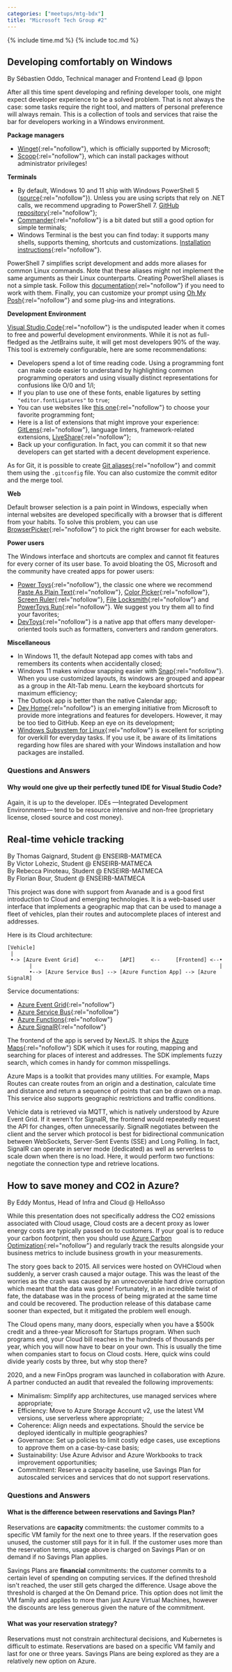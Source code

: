 ```yaml
---
categories: ["meetups/mtg-bdx"]
title: "Microsoft Tech Group #2"
---
```


{% include time.md %}
{% include toc.md %}

## Developing comfortably on Windows

By Sébastien Oddo, Technical manager and Frontend Lead @ Ippon  

After all this time spent developing and refining developer tools, one might expect developer experience to be a solved
problem. That is not always the case: some tasks require the right tool, and matters of personal preference will always
remain. This is a collection of tools and services that raise the bar for developers working in a Windows environment.

**Package managers**

- [Winget](https://github.com/microsoft/winget-cli){:rel="nofollow"}, which is officially supported by Microsoft;
- [Scoop](https://scoop.sh/){:rel="nofollow"}, which can install packages without administrator privileges!

**Terminals**

- By default, Windows 10 and 11 ship with Windows PowerShell 5 ([source](https://learn.microsoft.com/en-us/powershell/scripting/whats-new/migrating-from-windows-powershell-51-to-powershell-7){:rel="nofollow"}).
  Unless you are using scripts that rely on .NET calls, we recommend upgrading to PowerShell 7. [GitHub repository](https://github.com/PowerShell/PowerShell){:rel="nofollow"};
- [Commander](https://cmder.app/){:rel="nofollow"} is a bit dated but still a good option for simple terminals;
- Windows Terminal is the best you can find today: it supports many shells, supports theming, shortcuts and
  customizations. [Installation instructions](https://learn.microsoft.com/en-us/windows/terminal/install){:rel="nofollow"}.

PowerShell 7 simplifies script development and adds more aliases for common Linux commands. Note that these aliases
might not implement the same arguments as their Linux counterparts. Creating PowerShell aliases is not a simple task.
Follow this [documentation](https://learn.microsoft.com/en-us/powershell/scripting/learn/shell/using-aliases){:rel="nofollow"}
if you need to work with them. Finally, you can customize your prompt using [Oh My Posh](https://ohmyposh.dev/){:rel="nofollow"}
and some plug-ins and integrations.

**Development Environment**

[Visual Studio Code](https://code.visualstudio.com/){:rel="nofollow"} is the undisputed leader when it comes to free and
powerful development environments. While it is not as full-fledged as the JetBrains suite, it will get most developers
90% of the way. This tool is extremely configurable, here are some recommendations:

- Developers spend a lot of time reading code. Using a programming font can make code easier to understand by
  highlighting common programming operators and using visually distinct representations for confusions like O/0 and 1/l;
- If you plan to use one of these fonts, enable ligatures by setting `"editor.fontLigatures"` to `true`;
- You can use websites like [this one](https://www.programmingfonts.org/){:rel="nofollow"} to choose your favorite
  programming font;
- Here is a list of extensions that might improve your experience: [GitLens](https://marketplace.visualstudio.com/items?itemName=eamodio.gitlens){:rel="nofollow"},
  language linters, framework-related extensions, [LiveShare](https://code.visualstudio.com/learn/collaboration/live-share){:rel="nofollow"};
- Back up your configuration. In fact, you can commit it so that new developers can get started with a decent
  development experience.

As for Git, it is possible to create [Git aliases](https://git-scm.com/book/en/v2/Git-Basics-Git-Aliases){:rel="nofollow"}
and commit them using the `.gitconfig` file. You can also customize the commit editor and the merge tool.

**Web**

Default browser selection is a pain point in Windows, especially when internal websites are developed specifically with
a browser that is different from your habits. To solve this problem, you can use [BrowserPicker](https://browserpicker.z13.web.core.windows.net/){:rel="nofollow"}
to pick the right browser for each website.

**Power users**

The Windows interface and shortcuts are complex and cannot fit features for every corner of its user base. To avoid
bloating the OS, Microsoft and the community have created apps for power users:

- [Power Toys](https://learn.microsoft.com/en-us/windows/powertoys/){:rel="nofollow"}, the classic one where we recommend [Paste As Plain Text](https://learn.microsoft.com/en-us/windows/powertoys/#paste-as-plain-text){:rel="nofollow"},
  [Color Picker](https://learn.microsoft.com/en-us/windows/powertoys/#color-picker){:rel="nofollow"}, [Screen Ruler](https://learn.microsoft.com/en-us/windows/powertoys/#screen-ruler){:rel="nofollow"},
  [File Locksmith](https://learn.microsoft.com/en-us/windows/powertoys/#file-locksmith){:rel="nofollow"} and [PowerToys Run](https://learn.microsoft.com/en-us/windows/powertoys/#powertoys-run){:rel="nofollow"}.
  We suggest you try them all to find your favorites;
- [DevToys](https://devtoys.app/){:rel="nofollow"} is a native app that offers many developer-oriented tools such as
  formatters, converters and random generators.

**Miscellaneous**

- In Windows 11, the default Notepad app comes with tabs and remembers its contents when accidentally closed;
- Windows 11 makes window snapping easier with [Snap](https://support.microsoft.com/en-us/windows/snap-your-windows-885a9b1e-a983-a3b1-16cd-c531795e6241){:rel="nofollow"}.
  When you use customized layouts, its windows are grouped and appear as a group in the Alt-Tab menu. Learn the keyboard
  shortcuts for maximum efficiency;
- The Outlook app is better than the native Calendar app;
- [Dev Home](https://learn.microsoft.com/en-us/windows/dev-home/){:rel="nofollow"} is an emerging initiative from
  Microsoft to provide more integrations and features for developers. However, it may be too tied to GitHub. Keep an eye
  on its development;
- [Windows Subsystem for Linux](https://learn.microsoft.com/en-us/windows/wsl/){:rel="nofollow"} is excellent for
  scripting for overkill for everyday tasks. If you use it, be aware of its limitations regarding how files are shared
  with your Windows installation and how packages are installed.

### Questions and Answers

#### Why would one give up their perfectly tuned IDE for Visual Studio Code?

Again, it is up to the developer. IDEs —Integrated Development Environments— tend to be resource intensive and non-free
(proprietary license, closed source and cost money).

## Real-time vehicle tracking

By Thomas Gaignard, Student @ ENSEIRB-MATMECA  
By Victor Lohezic, Student @ ENSEIRB-MATMECA  
By Rebecca Pinoteau, Student @ ENSEIRB-MATMECA  
By Florian Bour, Student @ ENSEIRB-MATMECA  

This project was done with support from Avanade and is a good first introduction to Cloud and emerging
technologies. It is a web-based user interface that implements a geographic map that can be used to manage a fleet of
vehicles, plan their routes and autocomplete places of interest and addresses.

Here is its Cloud architecture:

```
[Vehicle]
 |
 •-> [Azure Event Grid]     <--     [API]     <--     [Frontend] <--•
       |                                                            |
       •--> [Azure Service Bus] --> [Azure Function App] --> [Azure SignalR]
```

Service documentations:

- [Azure Event Grid](https://learn.microsoft.com/en-us/azure/event-grid/overview){:rel="nofollow"}
- [Azure Service Bus](https://learn.microsoft.com/en-us/azure/service-bus-messaging/service-bus-messaging-overview){:rel="nofollow"}
- [Azure Functions](https://learn.microsoft.com/en-us/azure/azure-functions/functions-overview){:rel="nofollow"}
- [Azure SignalR](https://learn.microsoft.com/en-us/azure/azure-signalr/signalr-overview){:rel="nofollow"}

The frontend of the app is served by NextJS. It ships the [Azure Maps](https://learn.microsoft.com/en-us/azure/azure-maps/about-azure-maps){:rel="nofollow"}
SDK which it uses for routing, mapping and searching for places of interest and addresses. The SDK implements fuzzy
search, which comes in handy for common misspellings.

Azure Maps is a toolkit that provides many utilities. For example, Maps Routes can create routes from an origin and a
destination, calculate time and distance and return a sequence of points that can be drawn on a map. This service also
supports geographic restrictions and traffic conditions.

Vehicle data is retrieved via MQTT, which is natively understood by Azure Event Grid. If it weren't for SignalR, the
frontend would repeatedly request the API for changes, often unnecessarily. SignalR negotiates between the client and
the server which protocol is best for bidirectional communication between WebSockets, Server-Sent Events (SSE) and Long
Polling. In fact, SignalR can operate in server mode (dedicated) as well as serverless to scale down when there is no
load. Here, it would perform two functions: negotiate the connection type and retrieve locations.

## How to save money and CO2 in Azure?

By Eddy Montus, Head of Infra and Cloud @ HelloAsso  

While this presentation does not specifically address the CO2 emissions associated with Cloud usage, Cloud costs are a
decent proxy as lower energy costs are typically passed on to customers. If your goal is to reduce your carbon
footprint, then you should use [Azure Carbon Optimization](https://learn.microsoft.com/en-us/azure/carbon-optimization/overview){:rel="nofollow"}
and regularly track the results alongside your business metrics to include business growth in your measurements.

The story goes back to 2015. All services were hosted on OVHCloud when suddenly, a server crash caused a major outage.
This was the least of the worries as the crash was caused by an unrecoverable hard drive corruption which meant that the
data was gone! Fortunately, in an incredible twist of fate, the database was in the process of being migrated at the
same time and could be recovered. The production release of this database came sooner than expected, but it mitigated
the problem well enough.

The Cloud opens many, many doors, especially when you have a $500k credit and a three-year Microsoft for Startups
program. When such programs end, your Cloud bill reaches in the hundreds of thousands per year, which you will now have
to bear on your own. This is usually the time when companies start to focus on Cloud costs. Here, quick wins could
divide yearly costs by three, but why stop there?

2020, and a new FinOps program was launched in collaboration with Azure. A partner conducted an audit that revealed the
following improvements:

- Minimalism: Simplify app architectures, use managed services where appropriate;
- Efficiency: Move to Azure Storage Account v2, use the latest VM versions, use serverless where appropriate;
- Coherence: Align needs and expectations. Should the service be deployed identically in multiple geographies?
- Governance: Set up policies to limit costly edge cases, use exceptions to approve them on a case-by-case basis;
- Sustainability: Use Azure Advisor and Azure Workbooks to track improvement opportunities;
- Commitment: Reserve a capacity baseline, use Savings Plan for autoscaled services and services that do not support
  reservations.

### Questions and Answers

#### What is the difference between reservations and Savings Plan?

Reservations are **capacity** commitments: the customer commits to a specific VM family for the next one to three years.
If the reservation goes unused, the customer still pays for it in full. If the customer uses more than the reservation
terms, usage above is charged on Savings Plan or on demand if no Savings Plan applies.

Savings Plans are **financial** commitments: the customer commits to a certain level of spending on computing services.
If the defined threshold isn't reached, the user still gets charged the difference. Usage above the threshold is charged
at the On Demand price. This option does not limit the VM family and applies to more than just Azure Virtual Machines,
however the discounts are less generous given the nature of the commitment.

#### What was your reservation strategy?

Reservations must not constrain architectural decisions, and Kubernetes is difficult to estimate. Reservations are based
on a specific VM family and last for one or three years. Savings Plans are being explored as they are a relatively new
option on Azure.

